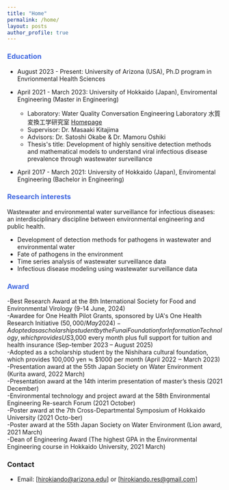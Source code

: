 ```yaml
---
title: "Home"
permalink: /home/
layout: posts
author_profile: true
---
```


### <span style="color:#4169E1;">Education</span>

- August 2023 - Present: University of Arizona (USA), Ph.D program in Envrionmental Health Sciences
  
- April 2021 - March 2023: University of Hokkaido (Japan), Enviromental Engineering (Master in Engineering)  
  
  - Laboratory: Water Quality Conversation Engineering Laboratory 水質変換工学研究室 [Homepage](https://www-eng-hokudai-ac-jp.translate.goog/labo/water/?_x_tr_sl=ja&_x_tr_tl=en&_x_tr_hl=ja)  
  - Supervisor: Dr. Masaaki Kitajima  
  - Advisors: Dr. Satoshi Okabe & Dr. Mamoru Oshiki
  - Thesis's title: Development of highly sensitive detection methods and mathematical models to understand viral infectious disease prevalence through wastewater surveillance

- April 2017 - March 2021: University of Hokkaido (Japan), Enviromental Engineering (Bachelor in Engineering)

### <span style="color:#4169E1;">Research interests</span> 
Wastewater and environmental water surveillance for infectious diseases: an interdisciplinary discipline between environmental engineering and public health.
- Development of detection methods for pathogens in wastewater and environmental water
- Fate of pathogens in the environment
- Time series analysis of wastewater surveillance data
- Infectious disease modeling using wastewater surveillance data

### <span style="color:#4169E1;">Award</span> 
-Best Research Award at the 8th International Society for Food and Environmental Virology (9-14 June, 2024)  
-Awardee for One Health Pilot Grants, sponsored by UA's One Health Research Initiative ($50,000/ May 2024)  
-Adopted as a scholarship student by the Funai Foundation for Information Technology, which provides US$3,000 every month plus full support for tuition and health insurance (Sep-tember 2023 – August 2025)  
-Adopted as a scholarship student by the Nishihara cultural foundation, which provides 100,000 yen ≒ $1000 per month (April 2022 ‒ March 2023)  
-Presentation award at the 55th Japan Society on Water Environment (Kurita award, 2022 March)  
-Presentation award at the 14th interim presentation of master’s thesis (2021 December)  
-Environmental technology and project award at the 58th Environmental Engineering Re-search Forum (2021 October)  
-Poster award at the 7th Cross-Departmental Symposium of Hokkaido University (2021 Octo-ber)  
-Poster award at the 55th Japan Society on Water Environment (Lion award, 2021 March)  
-Dean of Engineering Award (The highest GPA in the Environmental Engineering course in Hokkaido University, 2021 March)  



### Contact
- Email: [hirokiando@arizona.edu] or [hirokiando.res@gmail.com]

